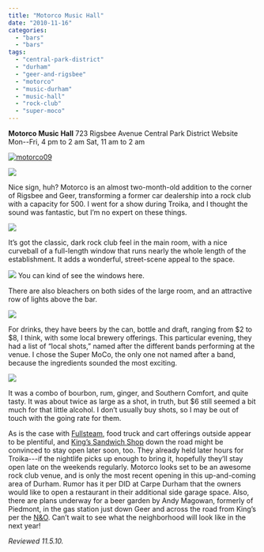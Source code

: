 ```yaml
---
title: "Motorco Music Hall"
date: "2010-11-16"
categories:
  - "bars"
  - "bars"
tags:
  - "central-park-district"
  - "durham"
  - "geer-and-rigsbee"
  - "motorco"
  - "music-durham"
  - "music-hall"
  - "rock-club"
  - "super-moco"
---
```


**Motorco Music Hall** 723 Rigsbee Avenue Central Park District Website Mon--Fri, 4 pm to 2 am Sat, 11 am to 2 am

[![](http://s3.amazonaws.com/thegourmez-wpmedia/2010/11/motorco091-300x225.jpg "motorco09")](http://s3.amazonaws.com/thegourmez-wpmedia/2010/11/motorco091.jpg)

[![](http://s3.amazonaws.com/thegourmez-wpmedia/2010/11/motorco01-300x200.jpg)](http://s3.amazonaws.com/thegourmez-wpmedia/2010/11/motorco01.jpg)

Nice sign, huh? Motorco is an almost two-month-old addition to the corner of Rigsbee and Geer, transforming a former car dealership into a rock club with a capacity for 500. I went for a show during Troika, and I thought the sound was fantastic, but I’m no expert on these things.

[![](http://s3.amazonaws.com/thegourmez-wpmedia/2010/11/motorco03-300x200.jpg)](http://s3.amazonaws.com/thegourmez-wpmedia/2010/11/motorco03.jpg)

It’s got the classic, dark rock club feel in the main room, with a nice curveball of a full-length window that runs nearly the whole length of the establishment. It adds a wonderful, street-scene appeal to the space.




<div class="caption">

[![](http://s3.amazonaws.com/thegourmez-wpmedia/2010/11/motorco10-300x200.jpg)](http://s3.amazonaws.com/thegourmez-wpmedia/2010/11/motorco10.jpg) You can kind of see the windows here.</div>


There are also bleachers on both sides of the large room, and an attractive row of lights above the bar.

[![](http://s3.amazonaws.com/thegourmez-wpmedia/2010/11/motorco08-300x200.jpg)](http://s3.amazonaws.com/thegourmez-wpmedia/2010/11/motorco08.jpg)

For drinks, they have beers by the can, bottle and draft, ranging from $2 to $8, I think, with some local brewery offerings. This particular evening, they had a list of “local shots,” named after the different bands performing at the venue. I chose the Super MoCo, the only one not named after a band, because the ingredients sounded the most exciting.

[![](http://s3.amazonaws.com/thegourmez-wpmedia/2010/11/motorco07-300x200.jpg)](http://s3.amazonaws.com/thegourmez-wpmedia/2010/11/motorco07.jpg)

It was a combo of bourbon, rum, ginger, and Southern Comfort, and quite tasty. It was about twice as large as a shot, in truth, but $6 still seemed a bit much for that little alcohol. I don’t usually buy shots, so I may be out of touch with the going rate for them.

As is the case with [Fullsteam](http://www.thegourmez.com/?p=1768), food truck and cart offerings outside appear to be plentiful, and [King’s Sandwich Shop](http://carpedurham.com/2010/08/07/kings-sandwich-shop/) down the road might be convinced to stay open later soon, too. They already held later hours for Troika---if the nightlife picks up enough to bring it, hopefully they’ll stay open late on the weekends regularly. Motorco looks set to be an awesome rock club venue, and is only the most recent opening in this up-and-coming area of Durham. Rumor has it per DID at Carpe Durham that the owners would like to open a restaurant in their additional side garage space. Also, there are plans underway for a beer garden by Andy Magowan, formerly of Piedmont, in the gas station just down Geer and across the road from King’s per the [N&O](http://www.newsobserver.com/2010/10/12/736866/chef-has-plans-lease-for-old-fletchers.html#storylink=misearch). Can’t wait to see what the neighborhood will look like in the next year!

_Reviewed 11.5.10._

